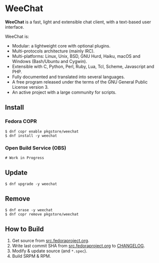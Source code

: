 # WeeChat

**WeeChat** is a fast, light and extensible chat client, with a text-based user interface.

WeeChat is:

- Modular: a lightweight core with optional plugins.
- Multi-protocols architecture (mainly IRC).
- Multi-platforms: Linux, Unix, BSD, GNU Hurd, Haiku, macOS and Windows (Bash/Ubuntu and Cygwin).
- Extensible with C, Python, Perl, Ruby, Lua, Tcl, Scheme, Javascript and PHP.
- Fully documented and translated into several languages.
- A free program released under the terms of the GNU General Public License version 3.
- An active project with a large community for scripts.

## Install

### Fedora COPR

```
$ dnf copr enable pkgstore/weechat
$ dnf install -y weechat
```

### Open Build Service (OBS)

```
# Work in Progress
```

## Update

```
$ dnf upgrade -y weechat
```

## Remove

```
$ dnf erase -y weechat
$ dnf copr remove pkgstore/weechat
```

## How to Build

1. Get source from [src.fedoraproject.org](https://src.fedoraproject.org/rpms/weechat).
2. Write last commit SHA from [src.fedoraproject.org](https://src.fedoraproject.org/rpms/weechat) to [CHANGELOG](CHANGELOG).
3. Modify & update source (and `*.spec`).
4. Build SRPM & RPM.
